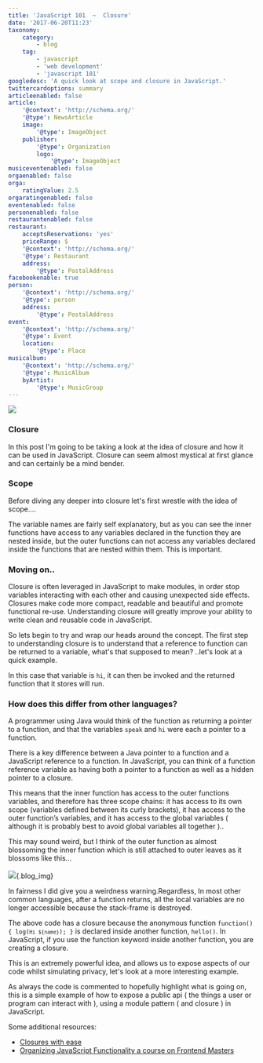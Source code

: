 ```yaml
---
title: 'JavaScript 101  ~  Closure'
date: '2017-06-20T11:23'
taxonomy:
    category:
        - blog
    tag:
        - javascript
        - 'web development'
        - 'javascript 101'
googledesc: 'A quick look at scope and closure in JavaScript.'
twittercardoptions: summary
articleenabled: false
article:
    '@context': 'http://schema.org/'
    '@type': NewsArticle
    image:
        '@type': ImageObject
    publisher:
        '@type': Organization
        logo:
            '@type': ImageObject
musiceventenabled: false
orgaenabled: false
orga:
    ratingValue: 2.5
orgaratingenabled: false
eventenabled: false
personenabled: false
restaurantenabled: false
restaurant:
    acceptsReservations: 'yes'
    priceRange: $
    '@context': 'http://schema.org/'
    '@type': Restaurant
    address:
        '@type': PostalAddress
facebookenable: true
person:
    '@context': 'http://schema.org/'
    '@type': person
    address:
        '@type': PostalAddress
event:
    '@context': 'http://schema.org/'
    '@type': Event
    location:
        '@type': Place
musicalbum:
    '@context': 'http://schema.org/'
    '@type': MusicAlbum
    byArtist:
        '@type': MusicGroup
---
```


![](./images/ff.png?cropResize=300,300)
### Closure 
 
In this post I'm going to be taking a look at the idea of closure and how it can be used in JavaScript. Closure can seem almost mystical at first glance and can certainly be a mind bender. 
 
### Scope 
 
Before diving any deeper into closure let's first wrestle with the idea of scope.... 
 
<script async src="//jsfiddle.net/harps116/rez3x5vr/embed/"></script> 
 
The variable names are fairly self explanatory, but as you can see the inner functions have access to any variables declared in the function they are nested inside, but the outer functions can not access any variables declared inside the functions that are nested within them. This is important. 
 
### Moving on.. 
 
Closure is often leveraged in JavaScript to make modules, in order stop variables interacting with each other and causing unexpected side effects. Closures make code more compact, readable and beautiful and promote functional re-use. Understanding closure will greatly improve your ability to write clean and reusable code in JavaScript. 
 
So lets begin to try and wrap our heads around the concept. The first step to understanding closure is to understand that a reference to function can be returned to a variable, what's that supposed to mean? ..let's look at a quick example. 
 
<script async src="//jsfiddle.net/harps116/drkbbaL3/embed/"></script> 
 
In this case that variable is <code>hi</code>, it can then be invoked and the returned function that it stores will run. 
 
### How does this differ from other languages? 
 
A programmer using Java would think of the function as returning a pointer to a function, and that the variables <code>speak</code> and <code>hi</code> were each a pointer to a function. 
 
There is a key difference between a Java pointer to a function and a JavaScript reference to a function. In JavaScript, you can think of a function reference variable as having both a pointer to a function as well as a hidden pointer to a closure. 
 
This means that the inner function has access to the outer functions variables, and therefore has three scope chains: it has access to its own scope (variables defined between its curly brackets), it has access to the outer function’s variables, and it has access to the global variables ( although it is probably best to avoid global variables all together )..  
 
This may sound weird, but I think of the outer function as almost blossoming the inner function which is still attached to outer leaves as it blossoms like this... 
<br/><br/> 
![](./images/bud_.jpg?cropResize=350,350){.blog_img} 
 
In fairness I did give you a weirdness warning.Regardless, In most other common languages, after a function returns, all the local variables are no longer accessible because the stack-frame is destroyed. 
 
The above code has a closure because the anonymous function <code>function() { log(`Hi ${name}`); }</code> is declared inside another function, <code>hello()</code>. In JavaScript, if you use the function keyword inside another function, you are creating a closure. 
 
This is an extremely powerful idea, and allows us to expose aspects of our code whilst simulating privacy, let's look at a more interesting example. 
 
<script async src="//jsfiddle.net/harps116/kkg8rfo2/3/embed/"></script> 
 
As always the code is commented to hopefully highlight what is going on, this is a simple example of how to expose a public api ( the things a user or program can interact with ), using a module pattern ( and closure ) in JavaScript. 
 
Some additional resources:  
* [Closures with ease](http://javascriptissexy.com/understand-javascript-closures-with-ease/) 
* [Organizing JavaScript Functionality a course on Frontend Masters](https://frontendmasters.com/) 
 
